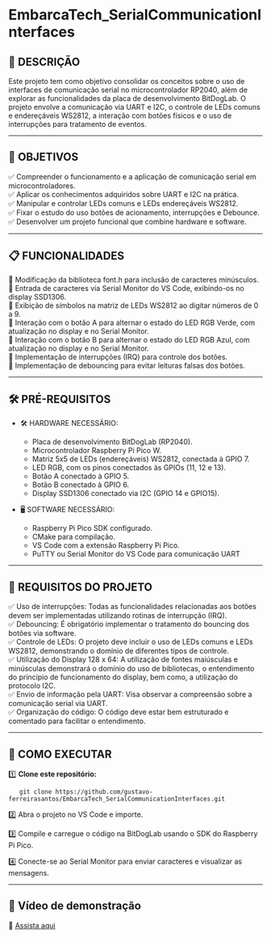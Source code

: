 # EmbarcaTech_SerialCommunicationInterfaces

## 📌 DESCRIÇÃO
Este projeto tem como objetivo consolidar os conceitos sobre o uso de interfaces de comunicação serial no microcontrolador RP2040, além de explorar as funcionalidades da placa de desenvolvimento BitDogLab. O projeto envolve a comunicação via UART e I2C, o controle de LEDs comuns e endereçáveis WS2812, a interação com botões físicos e o uso de interrupções para tratamento de eventos.

---

## 🎯 OBJETIVOS
✅ Compreender o funcionamento e a aplicação de comunicação serial em microcontroladores.  
✅ Aplicar os conhecimentos adquiridos sobre UART e I2C na prática.  
✅ Manipular e controlar LEDs comuns e LEDs endereçáveis WS2812.  
✅ Fixar o estudo do uso botões de acionamento, interrupções e Debounce.  
✅ Desenvolver um projeto funcional que combine hardware e software.  

---

## 📋 FUNCIONALIDADES
🔹 Modificação da biblioteca font.h para inclusão de caracteres minúsculos.  
🔹 Entrada de caracteres via Serial Monitor do VS Code, exibindo-os no display SSD1306.  
🔹 Exibição de símbolos na matriz de LEDs WS2812 ao digitar números de 0 a 9.  
🔹 Interação com o botão A para alternar o estado do LED RGB Verde, com atualização no display e no Serial Monitor.  
🔹 Interação com o botão B para alternar o estado do LED RGB Azul, com atualização no display e no Serial Monitor.  
🔹 Implementação de interrupções (IRQ) para controle dos botões.  
🔹 Implementação de debouncing para evitar leituras falsas dos botões.  

---

## 🛠️ PRÉ-REQUISITOS

- 🛠️ HARDWARE NECESSÁRIO:
  
  - Placa de desenvolvimento BitDogLab (RP2040).
  - Microcontrolador Raspberry Pi Pico W.
  - Matriz 5x5 de LEDs (endereçáveis) WS2812, conectada à GPIO 7.
  - LED RGB, com os pinos conectados às GPIOs (11, 12 e 13).
  - Botão A conectado à GPIO 5.
  - Botão B conectado à GPIO 6.
  - Display SSD1306 conectado via I2C (GPIO 14 e GPIO15).
  
- 🖥 SOFTWARE NECESSÁRIO:
  - Raspberry Pi Pico SDK configurado.
  - CMake para compilação.
  - VS Code com a extensão Raspberry Pi Pico.
  - PuTTY ou Serial Monitor do VS Code para comunicação UART

---

## 🔧 REQUISITOS DO PROJETO  
✅ Uso de interrupções: Todas as funcionalidades relacionadas aos botões devem ser implementadas utilizando rotinas de interrupção (IRQ).  
✅ Debouncing: É obrigatório implementar o tratamento do bouncing dos botões via software.  
✅ Controle de LEDs: O projeto deve incluir o uso de LEDs comuns e LEDs WS2812, demonstrando o domínio de diferentes tipos de controle.  
✅ Utilização do Display 128 x 64: A utilização de fontes maiúsculas e minúsculas demonstrará o domínio do uso de bibliotecas, o entendimento do princípio de funcionamento do display, bem como, a utilização do protocolo I2C.  
✅ Envio de informação pela UART: Visa observar a compreensão sobre a comunicação serial via UART.  
✅ Organização do código: O código deve estar bem estruturado e comentado para facilitar o entendimento.  

---

## 🚀 COMO EXECUTAR

1️⃣ **Clone este repositório:**

       git clone https://github.com/gustavo-ferreirasantos/EmbarcaTech_SerialCommunicationInterfaces.git

2️⃣ Abra o projeto no VS Code e importe.

3️⃣ Compile e carregue o código na BitDogLab usando o SDK do Raspberry Pi Pico.

4️⃣ Conecte-se ao Serial Monitor para enviar caracteres e visualizar as mensagens.

---

## 🎥 Vídeo de demonstração
🔗 <u>[Assista aqui](https://youtu.be/pNvFfSHKf5E)</u>

